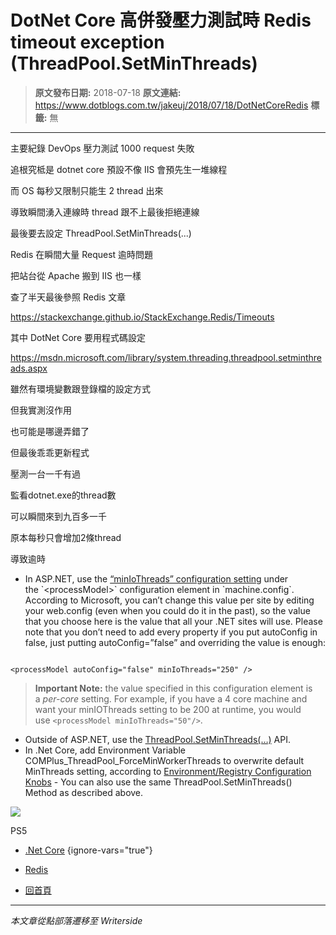 # DotNet Core 高併發壓力測試時 Redis timeout exception (ThreadPool.SetMinThreads)

> **原文發布日期:** 2018-07-18
> **原文連結:** https://www.dotblogs.com.tw/jakeuj/2018/07/18/DotNetCoreRedis
> **標籤:** 無

---

主要紀錄 DevOps 壓力測試 1000 request 失敗

追根究柢是 dotnet core 預設不像 IIS 會預先生一堆線程

而 OS 每秒又限制只能生 2 thread 出來

導致瞬間湧入連線時 thread 跟不上最後拒絕連線

最後要去設定 ThreadPool.SetMinThreads(...)

Redis 在瞬間大量 Request 逾時問題

把站台從 Apache 搬到 IIS 也一樣

查了半天最後參照 Redis 文章

<https://stackexchange.github.io/StackExchange.Redis/Timeouts>

其中 DotNet Core 要用程式碼設定

<https://msdn.microsoft.com/library/system.threading.threadpool.setminthreads.aspx>

雖然有環境變數跟登錄檔的設定方式

但我實測沒作用

也可能是哪邊弄錯了

但最後乖乖更新程式

壓測一台一千有過

監看dotnet.exe的thread數

可以瞬間來到九百多一千

原本每秒只會增加2條thread

導致逾時

* In ASP.NET, use the [“minIoThreads” configuration setting](https://msdn.microsoft.com/en-us/library/7w2sway1(v=vs.71).aspx) under the `<processModel>` configuration element in `machine.config`. According to Microsoft, you can’t change this value per site by editing your web.config (even when you could do it in the past), so the value that you choose here is the value that all your .NET sites will use. Please note that you don’t need to add every property if you put autoConfig in false, just putting autoConfig=”false” and overriding the value is enough:

```

<processModel autoConfig="false" minIoThreads="250" />
```

> **Important Note:** the value specified in this configuration element is a *per-core* setting. For example, if you have a 4 core machine and want your minIOThreads setting to be 200 at runtime, you would use `<processModel minIoThreads="50"/>`.

* Outside of ASP.NET, use the [ThreadPool.SetMinThreads(…)](https://docs.microsoft.com/en-us/dotnet/api/system.threading.threadpool.setminthreads?view=netcore-2.0#System_Threading_ThreadPool_SetMinThreads_System_Int32_System_Int32_) API.
* In .Net Core, add Environment Variable COMPlus\_ThreadPool\_ForceMinWorkerThreads to overwrite default MinThreads setting, according to [Environment/Registry Configuration Knobs](https://github.com/dotnet/coreclr/blob/master/Documentation/project-docs/clr-configuration-knobs.md) - You can also use the same ThreadPool.SetMinThreads() Method as described above.

![](https://card.psnprofiles.com/1/jakeuj.png)

PS5

* [.Net Core](/jakeuj/Tags?qq=.Net%20Core)
{ignore-vars="true"}
* [Redis](/jakeuj/Tags?qq=Redis)

* [回首頁](/jakeuj)

---

*本文章從點部落遷移至 Writerside*

